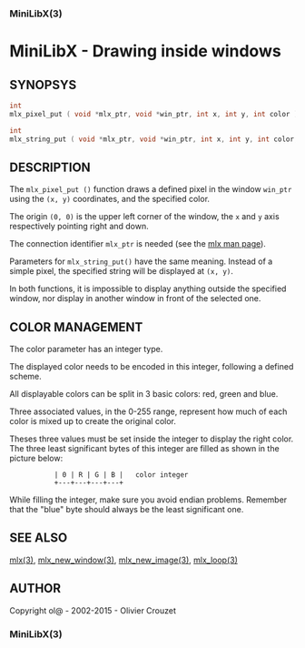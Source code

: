 ### MiniLibX(3)

# MiniLibX - Drawing inside windows

## SYNOPSYS

```C
int
mlx_pixel_put ( void *mlx_ptr, void *win_ptr, int x, int y, int color );

int
mlx_string_put ( void *mlx_ptr, void *win_ptr, int x, int y, int color, char *string );
```

## DESCRIPTION

The `mlx_pixel_put ()` function draws a defined pixel in the window `win_ptr`
using the `(x, y)` coordinates, and the specified color.

The origin `(0, 0)` is the upper  left  corner of  the  window,
the `x` and `y` axis respectively pointing right and down.

The connection identifier `mlx_ptr` is needed (see the [mlx man page](man_mlx.md)).

Parameters for `mlx_string_put()` have the same meaning.
Instead of a simple  pixel, the specified string will be displayed at `(x, y)`.

In  both  functions,  it is impossible to display anything outside the specified window,
nor display in another window in front of the selected one.

## COLOR MANAGEMENT

The color parameter has an integer type.

The displayed color needs to be encoded in this integer, following a defined scheme.

All displayable colors can be split in 3 basic colors: red, green and blue.

Three associated values, in the  0-255  range,  represent  how much of each color is mixed up to create the original color.

Theses three values must be set inside the integer to display the right color.
The three least significant bytes of this integer are filled as shown in the picture below:

               | 0 | R | G | B |   color integer
               +---+---+---+---+

While filling the integer, make sure you avoid endian problems. Remember that the "blue"
byte should always be the least significant one.

## SEE ALSO

[mlx(3)](man_mlx.md), [mlx_new_window(3)](man_mlx_new_window.md),
[mlx_new_image(3)](man_mlx_new_image.md), [mlx_loop(3)](man_mlx_loop.md)

## AUTHOR

Copyright ol@ - 2002-2015 - Olivier Crouzet

### MiniLibX(3)
